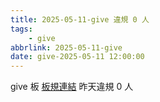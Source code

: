 ```yaml
---
title: 2025-05-11-give 違規 0 人
tags:
    - give
abbrlink: 2025-05-11-give
date: give-2025-05-11 12:00:00
---
```

give 板 [板規連結](https://www.ptt.cc/bbs/give/M.1612495900.A.C32.html)
昨天違規 0 人
